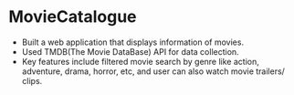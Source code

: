 # MovieCatalogue

* Built a web application that displays information of movies. 
* Used TMDB(The Movie DataBase) API for data collection. 
* Key features include filtered movie search by genre like action, adventure, drama, horror, etc, and user can also watch movie trailers/ clips.
